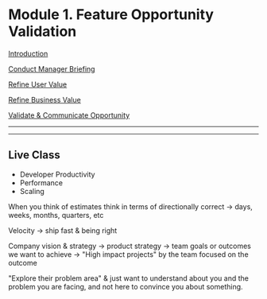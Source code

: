 # Module 1. Feature Opportunity Validation

[Introduction](Module%201%20Feature%20Opportunity%20Validation%207a05662f5cbf4808a7da6117a22e1130/Introduction%206eb4f8c1f9ff489abaaa4cc5a087fcaf.md)

[Conduct Manager Briefing](Module%201%20Feature%20Opportunity%20Validation%207a05662f5cbf4808a7da6117a22e1130/Conduct%20Manager%20Briefing%20c0f5f8dcbd94490590e3a9de5f512d8e.md)

[Refine User Value](Module%201%20Feature%20Opportunity%20Validation%207a05662f5cbf4808a7da6117a22e1130/Refine%20User%20Value%207c76dc76ff5245a79cc3144aabc74b40.md)

[Refine Business Value](Module%201%20Feature%20Opportunity%20Validation%207a05662f5cbf4808a7da6117a22e1130/Refine%20Business%20Value%2026ab1cfb0cc746c4801c4c1e6c985153.md)

[Validate & Communicate Opportunity](Module%201%20Feature%20Opportunity%20Validation%207a05662f5cbf4808a7da6117a22e1130/Validate%20&%20Communicate%20Opportunity%204cbbae10db4d4d6fabefae1eac0db814.md)

---

---

## Live Class

- Developer Productivity
- Performance
- Scaling

When you think of estimates think in terms of directionally correct → days, weeks, months, quarters, etc

Velocity → ship fast & being right

Company vision & strategy → product strategy → team goals or outcomes we want to achieve → "High impact projects" by the team focused on the outcome

"Explore their problem area" & just want to understand about you and the problem you are facing, and not here to convince you about something.